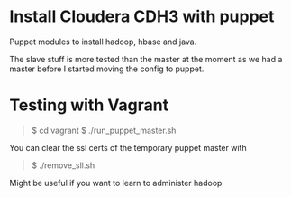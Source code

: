 Install Cloudera CDH3 with puppet
=================================

Puppet modules to install hadoop, hbase and java.

The slave stuff is more tested than the master at the moment as we had a master before I started moving the config to puppet.

Testing with Vagrant
====================

> $ cd vagrant
> $ ./run_puppet_master.sh

You can clear the ssl certs of the temporary puppet master with 

> $ ./remove_sll.sh

Might be useful if you want to learn to administer hadoop 